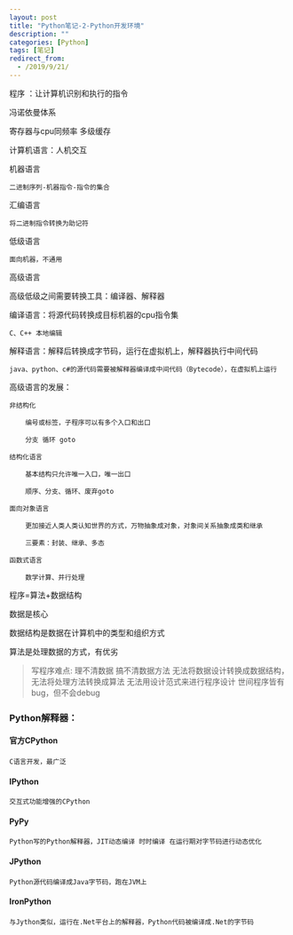 ```yaml
---
layout: post
title: "Python笔记-2-Python开发环境"
description: ""
categories: [Python]
tags: [笔记]
redirect_from:
  - /2019/9/21/
---
```


程序 ：让计算机识别和执行的指令

冯诺依曼体系

寄存器与cpu同频率 多级缓存


计算机语言：人机交互

机器语言

    二进制序列-机器指令-指令的集合

汇编语言

    将二进制指令转换为助记符

低级语言

    面向机器，不通用

高级语言

高级低级之间需要转换工具：编译器、解释器

编译语言：将源代码转换成目标机器的cpu指令集

    C、C++ 本地编辑

解释语言：解释后转换成字节码，运行在虚拟机上，解释器执行中间代码

    java、python、c#的源代码需要被解释器编译成中间代码（Bytecode），在虚拟机上运行
    

高级语言的发展：

    非结构化

        编号或标签，子程序可以有多个入口和出口

        分支 循环 goto

    结构化语言

        基本结构只允许唯一入口，唯一出口

        顺序、分支、循环、废弃goto

    面向对象语言

        更加接近人类人类认知世界的方式，万物抽象成对象，对象间关系抽象成类和继承

        三要素：封装、继承、多态

    函数式语言

        数学计算、并行处理



程序=算法+数据结构

数据是核心

数据结构是数据在计算机中的类型和组织方式

算法是处理数据的方式，有优劣

>写程序难点:
>理不清数据
>搞不清数据方法
>无法将数据设计转换成数据结构，无法将处理方法转换成算法
>无法用设计范式来进行程序设计
>世间程序皆有bug，但不会debug

### Python解释器：
#### 官方CPython

    C语言开发，最广泛

#### IPython

    交互式功能增强的CPython

#### PyPy

    Python写的Python解释器，JIT动态编译 时时编译 在运行期对字节码进行动态优化

#### JPython

    Python源代码编译成Java字节码，跑在JVM上

#### IronPython

    与Jython类似，运行在.Net平台上的解释器，Python代码被编译成.Net的字节码


























